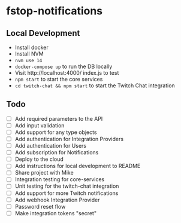 # fstop-notifications

## Local Development

- Install docker
- Install NVM
- `nvm use 14`
- `docker-compose up` to run the DB locally
- Visit http://localhost:4000/
index.js to test
- `npm start` to start the core services
- `cd twitch-chat && npm start` to start the Twitch Chat integration
 
## Todo
- [ ] Add required parameters to the API
- [ ] Add input validation
- [ ] Add support for any type objects
- [ ] Add authentication for Integration Providers
- [ ] Add authentication for Users
- [ ] Add subscription for Notifications
- [ ] Deploy to the cloud
- [ ] Add instructions for local development to README
- [ ] Share project with Mike
- [ ] Integration testing for core-services
- [ ] Unit testing for the twitch-chat integration
- [ ] Add support for more Twitch notifications
- [ ] Add webhook Integration Provider
- [ ] Password reset flow
- [ ] Make integration tokens "secret"
